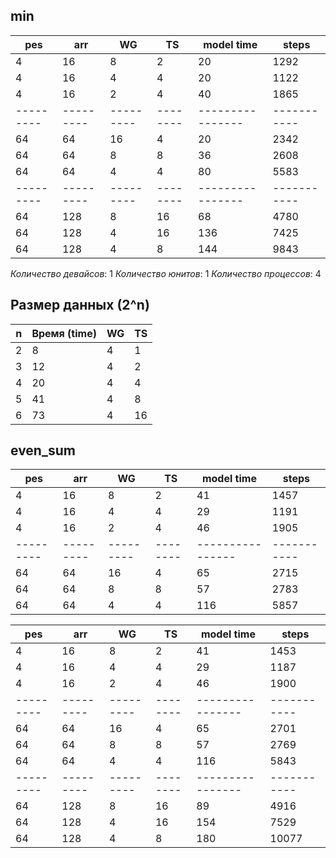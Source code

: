 ## min

| **pes** | **arr** |  **WG** | **TS** | **model time** | **steps** |
|---------|---------|---------|--------|----------------|-----------|
| 4       | 16      | 8       | 2      | 20             | 1292      |
| 4       | 16      | 4       | 4      | 20             | 1122      |
| 4       | 16      | 2       | 4      | 40             | 1865      |
|---------|---------|---------|--------|----------------|-----------|
| 64      | 64      | 16      | 4      | 20             | 2342      |
| 64      | 64      | 8       | 8      | 36             | 2608      |
| 64      | 64      | 4       | 4      | 80             | 5583      |
|---------|---------|---------|--------|----------------|-----------|
| 64      | 128     | 8       | 16     | 68             | 4780      |
| 64      | 128     | 4       | 16     | 136            | 7425      |
| 64      | 128     | 4       | 8      | 144            | 9843      |


_Количество девайсов_: 1
_Количество юнитов_: 1
_Количество процессов_: 4

## Размер данных \(2^n\)

| **n** | **Время (time)** | **WG** | **TS** |
|-------|------------------|--------|--------|
| 2     | 8                | 4      | 1      |
| 3     | 12               | 4      | 2      |
| 4     | 20               | 4      | 4      |
| 5     | 41               | 4      | 8      |
| 6     | 73               | 4      | 16     |


## even_sum

| **pes** | **arr** |  **WG** | **TS** | **model time** | **steps** |
|---------|---------|---------|--------|----------------|-----------|
| 4       | 16      | 8       | 2      | 41             | 1457      |
| 4       | 16      | 4       | 4      | 29             | 1191      |
| 4       | 16      | 2       | 4      | 46             | 1905      |
|---------|---------|---------|--------|----------------|-----------|
| 64      | 64      | 16      | 4      | 65             | 2715      |
| 64      | 64      | 8       | 8      | 57             | 2783      |
| 64      | 64      | 4       | 4      | 116            | 5857      |


| **pes** | **arr** |  **WG** | **TS** | **model time** | **steps** |
|---------|---------|---------|--------|----------------|-----------|
| 4       | 16      | 8       | 2      | 41             | 1453      |
| 4       | 16      | 4       | 4      | 29             | 1187      |
| 4       | 16      | 2       | 4      | 46             | 1900      |
|---------|---------|---------|--------|----------------|-----------|
| 64      | 64      | 16      | 4      | 65             | 2701      |
| 64      | 64      | 8       | 8      | 57             | 2769      |
| 64      | 64      | 4       | 4      | 116            | 5843      |
|---------|---------|---------|--------|----------------|-----------|
| 64      | 128     | 8       | 16     | 89             | 4916      |
| 64      | 128     | 4       | 16     | 154            | 7529      |
| 64      | 128     | 4       | 8      | 180            | 10077     |

